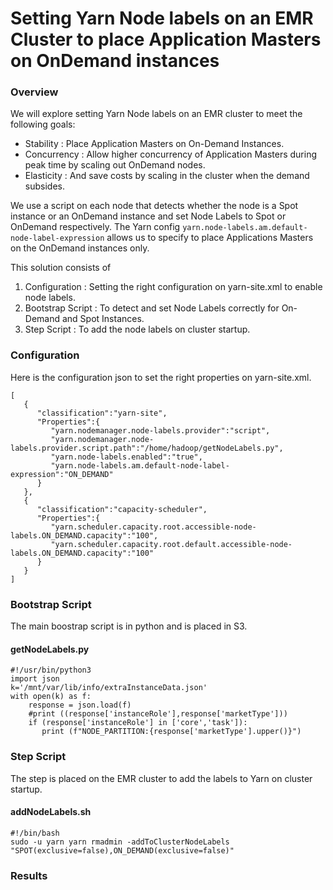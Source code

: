 
# Setting Yarn Node labels on an EMR Cluster to place Application Masters on OnDemand instances 

### Overview

We will explore setting Yarn Node labels on an EMR cluster to meet the following goals:

- Stability : Place Application Masters on On-Demand Instances.
- Concurrency : Allow higher concurrency of Application Masters during peak time by scaling out OnDemand nodes.
- Elasticity : And save costs by scaling in the cluster when the demand subsides.

We use a script on each node that detects whether the node is a Spot instance or an OnDemand instance and set Node Labels to Spot or OnDemand respectively. The Yarn config `yarn.node-labels.am.default-node-label-expression` allows us to specify to place Applications Masters on the OnDemand instances only.

This solution consists of

1. Configuration : Setting the right configuration on yarn-site.xml to enable node labels.
2. Bootstrap Script : To detect and set Node Labels correctly for On-Demand and Spot Instances.
3. Step Script : To add the node labels on cluster startup.

### Configuration

Here is the configuration json to set the right properties on yarn-site.xml. 

```
[
   {
      "classification":"yarn-site",
      "Properties":{
         "yarn.nodemanager.node-labels.provider":"script",
         "yarn.nodemanager.node-labels.provider.script.path":"/home/hadoop/getNodeLabels.py",
         "yarn.node-labels.enabled":"true",
         "yarn.node-labels.am.default-node-label-expression":"ON_DEMAND"
      }
   },
   {
      "classification":"capacity-scheduler",
      "Properties":{
         "yarn.scheduler.capacity.root.accessible-node-labels.ON_DEMAND.capacity":"100",
         "yarn.scheduler.capacity.root.default.accessible-node-labels.ON_DEMAND.capacity":"100"
      }
   }
]
```

### Bootstrap Script

The main boostrap script is in python and is placed in S3.

#### getNodeLabels.py

```
#!/usr/bin/python3
import json
k='/mnt/var/lib/info/extraInstanceData.json'
with open(k) as f:
    response = json.load(f)
    #print ((response['instanceRole'],response['marketType']))
    if (response['instanceRole'] in ['core','task']):
       print (f"NODE_PARTITION:{response['marketType'].upper()}")
```

### Step Script

The step is placed on the EMR cluster to add the labels to Yarn on cluster startup.

#### addNodeLabels.sh

```
#!/bin/bash
sudo -u yarn yarn rmadmin -addToClusterNodeLabels "SPOT(exclusive=false),ON_DEMAND(exclusive=false)"
```

### Results







